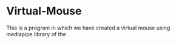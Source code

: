 # Virtual-Mouse
This is a program in which we have created a virtual mouse using mediapipe library of the
